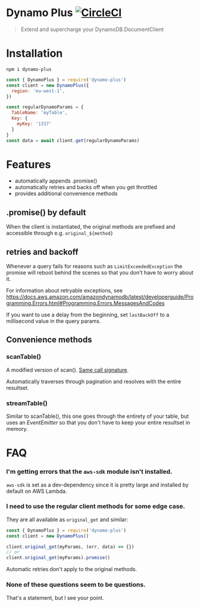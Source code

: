 # Dynamo Plus [![CircleCI](https://circleci.com/gh/Sleavely/dynamo-plus.svg?style=svg)](https://circleci.com/gh/Sleavely/dynamo-plus)

> Extend and supercharge your DynamoDB.DocumentClient

# Installation

```shell
npm i dynamo-plus
```

```js
const { DynamoPlus } = require('dynamo-plus')
const client = new DynamoPlus({
  region: 'eu-west-1',
})

const regularDynamoParams = {
  TableName: 'myTable',
  Key: {
    myKey: '1337'
  }
}
const data = await client.get(regularDynamoParams)
```

# Features

- automatically appends .promise()
- automatically retries and backs off when you get throttled
- provides additional convenience methods

## .promise() by default

When the client is instantiated, the original methods are prefixed and accessible through e.g. ``original_${method}``

## retries and backoff

Whenever a query fails for reasons such as `LimitExceededException` the promise will reboot behind the scenes so that you don't have to worry about it.

For information about retryable exceptions, see https://docs.aws.amazon.com/amazondynamodb/latest/developerguide/Programming.Errors.html#Programming.Errors.MessagesAndCodes

If you want to use a delay from the beginning, set `lastBackOff` to a millisecond value in the query params.

## Convenience methods

### scanTable()

A modified version of scan(). [Same call signature](https://docs.aws.amazon.com/AWSJavaScriptSDK/latest/AWS/DynamoDB/DocumentClient.html#scan-property).

Automatically traverses through pagination and resolves with the entire resultset.

### streamTable()

Similar to scanTable(), this one goes through the entirety of your table, but uses an _EventEmitter_ so that you don't have to keep your entire resultset in memory.


# FAQ

### I'm getting errors that the `aws-sdk` module isn't installed.

`aws-sdk` is set as a dev-dependency since it is pretty large and installed by default on AWS Lambda.

### I need to use the regular client methods for some edge case.

They are all available as `original_get` and similar:

```js
const { DynamoPlus } = require('dynamo-plus')
const client = new DynamoPlus()

client.original_get(myParams, (err, data) => {})
// or
client.original_get(myParams).promise()
```

Automatic retries don't apply to the original methods.


### None of these questions seem to be questions.

That's a statement, but I see your point.
